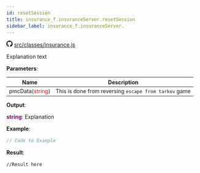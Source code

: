 ```yaml
---
id: resetSession
title: insurance_f.insuranceServer.resetSession
sidebar_label: insurance_f.insuranceServer.
---
```

![](/img/github.png) [src/classes/insurance.js](https://github.com/TrustedSourceLeaks/LeakedServer/blob/master/src/classes/insurance.js#L49)

Explanation text

**Parameters**:

Name  |   Description 
----------- |   -----------
pmcData(<font color="red">string</font>)  |   This is done from reversing `escape from tarkov` game


**Output**:

**<font color="purple">string</font>**: Explanation


**Example**:
```js
// Code to Example
```

**Result**:
```
//Result here
```